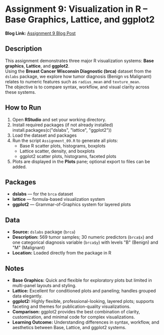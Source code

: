 # Assignment 9: Visualization in R – Base Graphics, Lattice, and ggplot2

**Blog Link:** [Assignment 9 Blog Post](https://premithapagadala.blogspot.com/2025/10/assignment-9.html)

## Description
This assignment demonstrates three major R visualization systems: **Base graphics**, **Lattice**, and **ggplot2**.  
Using the **Breast Cancer Wisconsin Diagnostic (brca)** dataset from the `dslabs` package, we explore how tumor diagnosis (Benign vs Malignant) relates to numeric features such as `radius_mean` and `texture_mean`.  
The objective is to compare syntax, workflow, and visual clarity across these systems.

## How to Run
1. Open **RStudio** and set your working directory.
2. Install required packages (if not already installed)
install.packages(c("dslabs", "lattice", "ggplot2"))
3. Load the dataset and packages
4. Run the script `Assignment_09.R` to generate all plots:
   - Base R scatter plots, histograms, boxplots
   - Lattice scatter, density, and boxplots
   - ggplot2 scatter plots, histograms, faceted plots
5. Plots are displayed in the **Plots** pane; optional export to files can be added.

## Packages
- **dslabs** — for the `brca` dataset  
- **lattice** — formula-based visualization system  
- **ggplot2** — Grammar-of-Graphics system for layered plots  

## Data
- **Source:** `dslabs` package (`brca`)  
- **Description:** 569 tumor samples; 30 numeric predictors (`brca$x`) and one categorical diagnosis variable (`brca$y`) with levels "B" (Benign) and "M" (Malignant)  
- **Location:** Loaded directly from the package in R  

## Notes
- **Base Graphics:** Quick and flexible for exploratory plots but limited in multi-panel layouts and styling.  
- **Lattice:** Excellent for conditioned plots and paneling; handles grouped data elegantly.  
- **ggplot2:** Highly flexible, professional-looking, layered plots; supports faceting and themes for publication-quality visualizations.  
- **Comparison:** ggplot2 provides the best combination of clarity, customization, and minimal code for complex visualizations.  
- **Learning Outcome:** Understanding differences in syntax, workflow, and aesthetics between Base, Lattice, and ggplot2 systems.  
